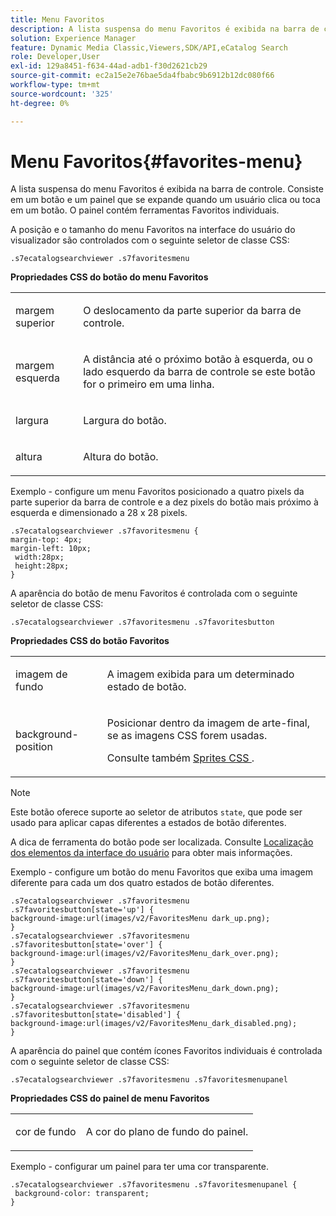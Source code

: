 ```yaml
---
title: Menu Favoritos
description: A lista suspensa do menu Favoritos é exibida na barra de controle. Consiste em um botão e um painel que se expande quando um usuário clica ou toca em um botão. O painel contém ferramentas Favoritos individuais.
solution: Experience Manager
feature: Dynamic Media Classic,Viewers,SDK/API,eCatalog Search
role: Developer,User
exl-id: 129a8451-f634-44ad-adb1-f30d2621cb29
source-git-commit: ec2a15e2e76bae5da4fbabc9b6912b12dc080f66
workflow-type: tm+mt
source-wordcount: '325'
ht-degree: 0%

---
```


# Menu Favoritos{#favorites-menu}

A lista suspensa do menu Favoritos é exibida na barra de controle. Consiste em um botão e um painel que se expande quando um usuário clica ou toca em um botão. O painel contém ferramentas Favoritos individuais.

<!--<a id="section_061E550C1C1D4DB2BD663A898895B38C"></a>-->

A posição e o tamanho do menu Favoritos na interface do usuário do visualizador são controlados com o seguinte seletor de classe CSS:

```
.s7ecatalogsearchviewer .s7favoritesmenu
```

**Propriedades CSS do botão do menu Favoritos**

<table id="table_C48C56E696304C9BAFEE71BA9EA9A174"> 
 <tbody> 
  <tr> 
   <td colname="col1"> <p> <span class="codeph"> margem superior </span> </p> </td> 
   <td colname="col2"> <p> O deslocamento da parte superior da barra de controle. </p> </td> 
  </tr> 
  <tr> 
   <td colname="col1"> <p> <span class="codeph"> margem esquerda </span> </p> </td> 
   <td colname="col2"> <p> A distância até o próximo botão à esquerda, ou o lado esquerdo da barra de controle se este botão for o primeiro em uma linha. </p> </td> 
  </tr> 
  <tr> 
   <td colname="col1"> <p> <span class="codeph"> largura </span> </p> </td> 
   <td colname="col2"> <p>Largura do botão. </p> </td> 
  </tr> 
  <tr> 
   <td colname="col1"> <p> <span class="codeph"> altura </span> </p> </td> 
   <td colname="col2"> <p>Altura do botão. </p> </td> 
  </tr> 
 </tbody> 
</table>

Exemplo - configure um menu Favoritos posicionado a quatro pixels da parte superior da barra de controle e a dez pixels do botão mais próximo à esquerda e dimensionado a 28 x 28 pixels.

```
.s7ecatalogsearchviewer .s7favoritesmenu { 
margin-top: 4px; 
margin-left: 10px; 
 width:28px; 
 height:28px; 
}
```

A aparência do botão de menu Favoritos é controlada com o seguinte seletor de classe CSS:

```
.s7ecatalogsearchviewer .s7favoritesmenu .s7favoritesbutton
```

**Propriedades CSS do botão Favoritos**

<table id="table_970D62A1413145E0A964FA9D9F108579"> 
 <tbody> 
  <tr> 
   <td colname="col1"> <p> <span class="codeph"> imagem de fundo </span> </p> </td> 
   <td colname="col2"> <p> A imagem exibida para um determinado estado de botão. </p> </td> 
  </tr> 
  <tr> 
   <td colname="col1"> <p> <span class="codeph"> background-position </span> </p> </td> 
   <td colname="col2"> <p> Posicionar dentro da imagem de arte-final, se as imagens CSS forem usadas. </p> <p>Consulte também <a href="../../../c-html5-s7-aem-asset-viewers/c-html5-ecatsearch-viewer-about/c-html5-ecatsearch-viewer-customizingviewer/c-html5-ecatsearch-viewer-customizingviewer.md#section-9d570f95eb2443aca74c1b02f6e89aff" format="dita" scope="local"> Sprites CSS </a>. </p> </td> 
  </tr> 
 </tbody> 
</table>

>[!NOTE]
>
>Este botão oferece suporte ao seletor de atributos `state`, que pode ser usado para aplicar capas diferentes a estados de botão diferentes.

A dica de ferramenta do botão pode ser localizada. Consulte [Localização dos elementos da interface do usuário](../../../c-html5-s7-aem-asset-viewers/c-html5-ecatsearch-viewer-about/c-html5-ecatsearch-viewer-localization.md#concept-cbfc39344c494eb7b9f6a272cff0cc74) para obter mais informações.

Exemplo - configure um botão do menu Favoritos que exiba uma imagem diferente para cada um dos quatro estados de botão diferentes.

```
.s7ecatalogsearchviewer .s7favoritesmenu .s7favoritesbutton[state='up'] { 
background-image:url(images/v2/FavoritesMenu dark_up.png); 
} 
.s7ecatalogsearchviewer .s7favoritesmenu .s7favoritesbutton[state='over'] { 
background-image:url(images/v2/FavoritesMenu_dark_over.png); 
} 
.s7ecatalogsearchviewer .s7favoritesmenu .s7favoritesbutton[state='down'] { 
background-image:url(images/v2/FavoritesMenu_dark_down.png); 
} 
.s7ecatalogsearchviewer .s7favoritesmenu .s7favoritesbutton[state='disabled'] { 
background-image:url(images/v2/FavoritesMenu_dark_disabled.png); 
}
```

A aparência do painel que contém ícones Favoritos individuais é controlada com o seguinte seletor de classe CSS:

```
.s7ecatalogsearchviewer .s7favoritesmenu .s7favoritesmenupanel
```

**Propriedades CSS do painel de menu Favoritos**

<table id="table_B57B44C561E94F86BB1B0EC1671F26DB"> 
 <tbody> 
  <tr> 
   <td colname="col1"> <p> <span class="codeph"> cor de fundo </span> </p> </td> 
   <td colname="col2"> <p>A cor do plano de fundo do painel. </p> </td> 
  </tr> 
 </tbody> 
</table>

Exemplo - configurar um painel para ter uma cor transparente.

```
.s7ecatalogsearchviewer .s7favoritesmenu .s7favoritesmenupanel { 
 background-color: transparent; 
}
```
